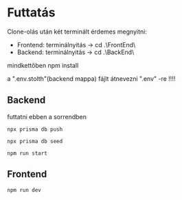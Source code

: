 # Futtatás

Clone-olás után két terminált érdemes megnyitni:
-   Frontend: terminálnyitás -> cd .\FrontEnd\
-   Backend: terminálnyitás -> cd .\BackEnd\

mindkettőben npm install

a ".env.stolth"(backend mappa) fájlt átnevezni ".env" -re !!!!

## Backend

futtatni ebben a sorrendben
```
npx prisma db push

npx prisma db seed

npm run start
```

## Frontend

```
npm run dev
```